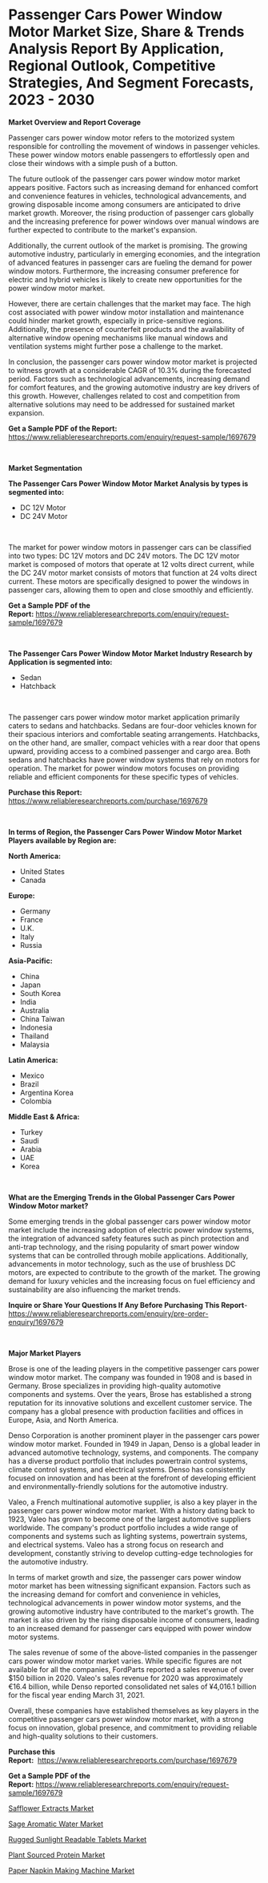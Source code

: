 <p><h1>Passenger Cars Power Window Motor Market Size, Share & Trends Analysis Report By Application, Regional Outlook, Competitive Strategies, And Segment Forecasts, 2023 - 2030</h1></p><p><strong>Market Overview and Report Coverage</strong></p>
<p><p>Passenger cars power window motor refers to the motorized system responsible for controlling the movement of windows in passenger vehicles. These power window motors enable passengers to effortlessly open and close their windows with a simple push of a button.</p><p>The future outlook of the passenger cars power window motor market appears positive. Factors such as increasing demand for enhanced comfort and convenience features in vehicles, technological advancements, and growing disposable income among consumers are anticipated to drive market growth. Moreover, the rising production of passenger cars globally and the increasing preference for power windows over manual windows are further expected to contribute to the market's expansion.</p><p>Additionally, the current outlook of the market is promising. The growing automotive industry, particularly in emerging economies, and the integration of advanced features in passenger cars are fueling the demand for power window motors. Furthermore, the increasing consumer preference for electric and hybrid vehicles is likely to create new opportunities for the power window motor market.</p><p>However, there are certain challenges that the market may face. The high cost associated with power window motor installation and maintenance could hinder market growth, especially in price-sensitive regions. Additionally, the presence of counterfeit products and the availability of alternative window opening mechanisms like manual windows and ventilation systems might further pose a challenge to the market.</p><p>In conclusion, the passenger cars power window motor market is projected to witness growth at a considerable CAGR of 10.3% during the forecasted period. Factors such as technological advancements, increasing demand for comfort features, and the growing automotive industry are key drivers of this growth. However, challenges related to cost and competition from alternative solutions may need to be addressed for sustained market expansion.</p></p>
<p><strong>Get a Sample PDF of the Report:</strong> <a href="https://www.reliableresearchreports.com/enquiry/request-sample/1697679">https://www.reliableresearchreports.com/enquiry/request-sample/1697679</a></p>
<p>&nbsp;</p>
<p><strong>Market Segmentation</strong></p>
<p><strong>The Passenger Cars Power Window Motor Market Analysis by types is segmented into:</strong></p>
<p><ul><li>DC 12V Motor</li><li>DC 24V Motor</li></ul></p>
<p>&nbsp;</p>
<p><p>The market for power window motors in passenger cars can be classified into two types: DC 12V motors and DC 24V motors. The DC 12V motor market is composed of motors that operate at 12 volts direct current, while the DC 24V motor market consists of motors that function at 24 volts direct current. These motors are specifically designed to power the windows in passenger cars, allowing them to open and close smoothly and efficiently.</p></p>
<p><strong>Get a Sample PDF of the Report:</strong>&nbsp;<a href="https://www.reliableresearchreports.com/enquiry/request-sample/1697679">https://www.reliableresearchreports.com/enquiry/request-sample/1697679</a></p>
<p>&nbsp;</p>
<p><strong>The Passenger Cars Power Window Motor Market Industry Research by Application is segmented into:</strong></p>
<p><ul><li>Sedan</li><li>Hatchback</li></ul></p>
<p>&nbsp;</p>
<p><p>The passenger cars power window motor market application primarily caters to sedans and hatchbacks. Sedans are four-door vehicles known for their spacious interiors and comfortable seating arrangements. Hatchbacks, on the other hand, are smaller, compact vehicles with a rear door that opens upward, providing access to a combined passenger and cargo area. Both sedans and hatchbacks have power window systems that rely on motors for operation. The market for power window motors focuses on providing reliable and efficient components for these specific types of vehicles.</p></p>
<p><strong>Purchase this Report:</strong>&nbsp; <a href="https://www.reliableresearchreports.com/purchase/1697679">https://www.reliableresearchreports.com/purchase/1697679</a></p>
<p>&nbsp;</p>
<p><strong>In terms of Region, the Passenger Cars Power Window Motor Market Players available by Region are:</strong></p>
<p>
    <p> <strong> North America: </strong>
        <ul>
            <li>United States</li>
            <li>Canada</li>
        </ul>
        </p> 
    <p> <strong> Europe: </strong>
        <ul>
            <li>Germany</li>
            <li>France</li>
            <li>U.K.</li>
            <li>Italy</li>
            <li>Russia</li>
        </ul>
        </p> 
    <p> <strong> Asia-Pacific: </strong>
        <ul>
            <li>China</li>
            <li>Japan</li>
            <li>South Korea</li>
            <li>India</li>
            <li>Australia</li>
            <li>China Taiwan</li>
            <li>Indonesia</li>
            <li>Thailand</li>
            <li>Malaysia</li>
        </ul>
        </p> 
    <p> <strong> Latin America: </strong>
        <ul>
            <li>Mexico</li>
            <li>Brazil</li>
            <li>Argentina Korea</li>
            <li>Colombia</li>
        </ul>
        </p> 
    <p> <strong> Middle East & Africa: </strong>
        <ul>
            <li>Turkey</li>
            <li>Saudi</li>
            <li>Arabia</li>
            <li>UAE</li>
            <li>Korea</li>
        </ul>
    </p>
    </p>
<p>&nbsp;</p>
<p><strong>What are the Emerging Trends in the Global Passenger Cars Power Window Motor market?</strong></p>
<p><p>Some emerging trends in the global passenger cars power window motor market include the increasing adoption of electric power window systems, the integration of advanced safety features such as pinch protection and anti-trap technology, and the rising popularity of smart power window systems that can be controlled through mobile applications. Additionally, advancements in motor technology, such as the use of brushless DC motors, are expected to contribute to the growth of the market. The growing demand for luxury vehicles and the increasing focus on fuel efficiency and sustainability are also influencing the market trends.</p></p>
<p><strong>Inquire or Share Your Questions If Any Before Purchasing This Report</strong>- <a href="https://www.reliableresearchreports.com/enquiry/pre-order-enquiry/1697679">https://www.reliableresearchreports.com/enquiry/pre-order-enquiry/1697679</a></p>
<p>&nbsp;</p>
<p><strong>Major Market Players</strong></p>
<p><p>Brose is one of the leading players in the competitive passenger cars power window motor market. The company was founded in 1908 and is based in Germany. Brose specializes in providing high-quality automotive components and systems. Over the years, Brose has established a strong reputation for its innovative solutions and excellent customer service. The company has a global presence with production facilities and offices in Europe, Asia, and North America.</p><p>Denso Corporation is another prominent player in the passenger cars power window motor market. Founded in 1949 in Japan, Denso is a global leader in advanced automotive technology, systems, and components. The company has a diverse product portfolio that includes powertrain control systems, climate control systems, and electrical systems. Denso has consistently focused on innovation and has been at the forefront of developing efficient and environmentally-friendly solutions for the automotive industry.</p><p>Valeo, a French multinational automotive supplier, is also a key player in the passenger cars power window motor market. With a history dating back to 1923, Valeo has grown to become one of the largest automotive suppliers worldwide. The company's product portfolio includes a wide range of components and systems such as lighting systems, powertrain systems, and electrical systems. Valeo has a strong focus on research and development, constantly striving to develop cutting-edge technologies for the automotive industry.</p><p>In terms of market growth and size, the passenger cars power window motor market has been witnessing significant expansion. Factors such as the increasing demand for comfort and convenience in vehicles, technological advancements in power window motor systems, and the growing automotive industry have contributed to the market's growth. The market is also driven by the rising disposable income of consumers, leading to an increased demand for passenger cars equipped with power window motor systems.</p><p>The sales revenue of some of the above-listed companies in the passenger cars power window motor market varies. While specific figures are not available for all the companies, FordParts reported a sales revenue of over $150 billion in 2020. Valeo's sales revenue for 2020 was approximately €16.4 billion, while Denso reported consolidated net sales of ¥4,016.1 billion for the fiscal year ending March 31, 2021.</p><p>Overall, these companies have established themselves as key players in the competitive passenger cars power window motor market, with a strong focus on innovation, global presence, and commitment to providing reliable and high-quality solutions to their customers.</p></p>
<p><strong>Purchase this Report:</strong>&nbsp;&nbsp;<a href="https://www.reliableresearchreports.com/purchase/1697679">https://www.reliableresearchreports.com/purchase/1697679</a></p>
<p></p>
<p><strong>Get a Sample PDF of the Report:</strong>&nbsp;<a href="https://www.reliableresearchreports.com/enquiry/request-sample/1697679">https://www.reliableresearchreports.com/enquiry/request-sample/1697679</a></p>
<p><p><a href="https://www.linkedin.com/pulse/safflower-extracts-market-size-growth-forecast-from-2023/">Safflower Extracts Market</a></p><p><a href="https://www.linkedin.com/pulse/sage-aromatic-water-market-size-growth-forecast-from-2023-/">Sage Aromatic Water Market</a></p><p><a href="https://www.linkedin.com/pulse/rugged-sunlight-readable-tablets-market-challenges-opportunities/">Rugged Sunlight Readable Tablets Market</a></p><p><a href="https://medium.com/@ulicesweber/plant-sourced-protein-market-size-growth-forecast-2023-2030-a9bc0fb47c66">Plant Sourced Protein Market</a></p><p><a href="https://medium.com/@magaliortiz1955/paper-napkin-making-machine-market-size-growth-forecast-2023-2030-580768533e64">Paper Napkin Making Machine Market</a></p></p>